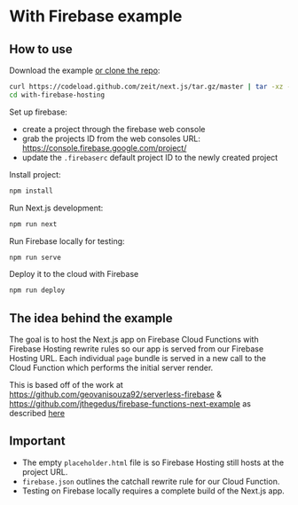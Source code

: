 # With Firebase example

## How to use

Download the example [or clone the repo](https://github.com/zeit/next.js):

```bash
curl https://codeload.github.com/zeit/next.js/tar.gz/master | tar -xz --strip=2 next.js-master/examples/with-firebase-hosting
cd with-firebase-hosting
```

Set up firebase:
- create a project through the firebase web console
- grab the projects ID from the web consoles URL: https://console.firebase.google.com/project/<projectId>
- update the `.firebaserc` default project ID to the newly created project


Install project:

```bash
npm install
```

Run Next.js development:

```bash
npm run next
```

Run Firebase locally for testing:

```bash
npm run serve
```

Deploy it to the cloud with Firebase

```bash
npm run deploy
```

## The idea behind the example
The goal is to host the Next.js app on Firebase Cloud Functions with Firebase Hosting rewrite rules so our app is served from our Firebase Hosting URL. Each individual `page` bundle is served in a new call to the Cloud Function which performs the initial server render.

This is based off of the work at https://github.com/geovanisouza92/serverless-firebase & https://github.com/jthegedus/firebase-functions-next-example as described [here](https://medium.com/jthegedus/)

## Important
*   The empty `placeholder.html` file is so Firebase Hosting still hosts at the project URL.
*   `firebase.json` outlines the catchall rewrite rule for our Cloud Function.
*   Testing on Firebase locally requires a complete build of the Next.js app.

